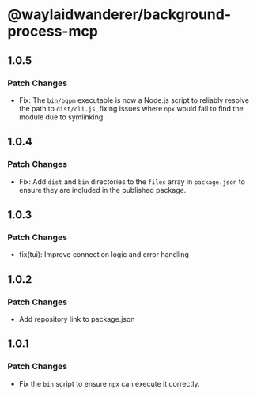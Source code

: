 # @waylaidwanderer/background-process-mcp

## 1.0.5

### Patch Changes

- Fix: The `bin/bgpm` executable is now a Node.js script to reliably resolve the path to `dist/cli.js`, fixing issues where `npx` would fail to find the module due to symlinking.

## 1.0.4

### Patch Changes

- Fix: Add `dist` and `bin` directories to the `files` array in `package.json` to ensure they are included in the published package.

## 1.0.3

### Patch Changes

- fix(tui): Improve connection logic and error handling

## 1.0.2

### Patch Changes

- Add repository link to package.json

## 1.0.1

### Patch Changes

- Fix the `bin` script to ensure `npx` can execute it correctly.
